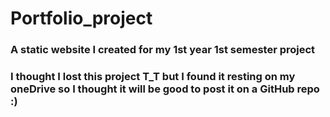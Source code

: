 # Portfolio_project
### A static website I created for my 1st year 1st semester project
### I thought I lost this project T_T but I found it resting on my oneDrive so I thought it will be good to post it on a GitHub repo :)
